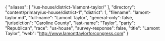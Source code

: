 {
  "aliases": [
    "/us-house/district-1/lamont-taylor/"
  ],
  "directory": "content/primary/us-house/district-1",
  "district": 1,
  "filename": "lamont-taylor.md",
  "full-name": "Lamont Taylor",
  "general-only": false,
  "jurisdiction": "Caroline County",
  "last-name": "Taylor",
  "party": "Republican",
  "race": "us-house",
  "survey-response": false,
  "title": "Lamont Taylor",
  "web": "http://www.lamonttaylorforcongress.com"
}
